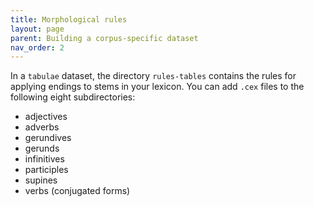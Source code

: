 ```yaml
---
title: Morphological rules
layout: page
parent: Building a corpus-specific dataset
nav_order: 2
---
```



In a `tabulae` dataset, the directory `rules-tables` contains the rules for applying endings to stems in your lexicon.  You can add `.cex` files to the following eight subdirectories:




-   adjectives
-   adverbs
-   gerundives
-   gerunds
-   infinitives
-   participles
-   supines
-   verbs (conjugated forms)
